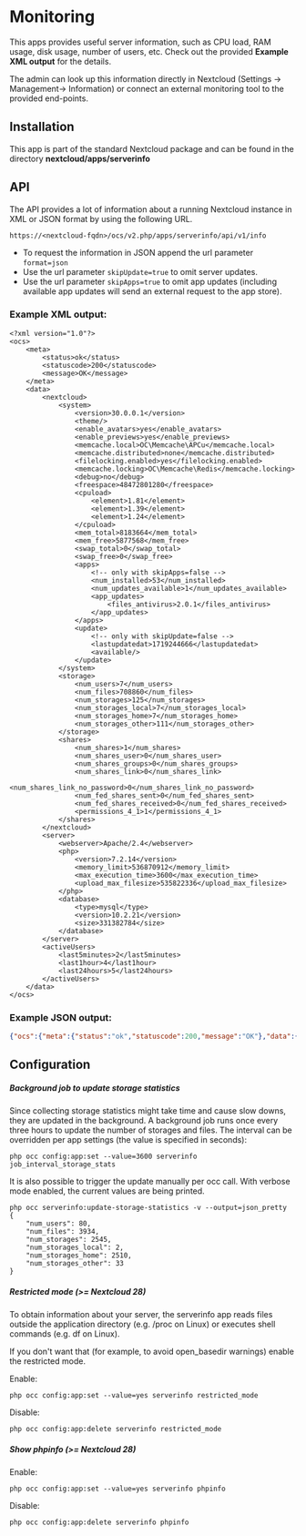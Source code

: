 # Monitoring

This apps provides useful server information, such as CPU load, RAM usage,
disk usage, number of users, etc. Check out the provided **Example XML output**
for the details.

The admin can look up this information directly in Nextcloud (Settings ->
Management-> Information) or connect an external monitoring tool to the
provided end-points.

## Installation

This app is part of the standard Nextcloud package and can be found in the
directory **nextcloud/apps/serverinfo**

## API

The API provides a lot of information about a running Nextcloud
instance in XML or JSON format by using the following URL.

```
https://<nextcloud-fqdn>/ocs/v2.php/apps/serverinfo/api/v1/info
```

- To request the information in JSON append the url parameter `format=json`
- Use the url parameter `skipUpdate=true` to omit server updates.
- Use the url parameter `skipApps=true` to omit app updates (including available app updates will send an external request to the app store).

### Example XML output:
```
<?xml version="1.0"?>
<ocs>
	<meta>
		<status>ok</status>
		<statuscode>200</statuscode>
		<message>OK</message>
	</meta>
	<data>
		<nextcloud>
			<system>
				<version>30.0.0.1</version>
				<theme/>
				<enable_avatars>yes</enable_avatars>
				<enable_previews>yes</enable_previews>
				<memcache.local>OC\Memcache\APCu</memcache.local>
				<memcache.distributed>none</memcache.distributed>
				<filelocking.enabled>yes</filelocking.enabled>
				<memcache.locking>OC\Memcache\Redis</memcache.locking>
				<debug>no</debug>
				<freespace>48472801280</freespace>
				<cpuload>
					<element>1.81</element>
					<element>1.39</element>
					<element>1.24</element>
				</cpuload>
				<mem_total>8183664</mem_total>
				<mem_free>5877568</mem_free>
				<swap_total>0</swap_total>
				<swap_free>0</swap_free>
				<apps>
					<!-- only with skipApps=false -->
					<num_installed>53</num_installed>
					<num_updates_available>1</num_updates_available>
					<app_updates>
						<files_antivirus>2.0.1</files_antivirus>
					</app_updates>
				</apps>
				<update>
					<!-- only with skipUpdate=false -->
					<lastupdatedat>1719244666</lastupdatedat>
					<available/>
				</update>
			</system>
			<storage>
				<num_users>7</num_users>
				<num_files>708860</num_files>
				<num_storages>125</num_storages>
				<num_storages_local>7</num_storages_local>
				<num_storages_home>7</num_storages_home>
				<num_storages_other>111</num_storages_other>
			</storage>
			<shares>
				<num_shares>1</num_shares>
				<num_shares_user>0</num_shares_user>
				<num_shares_groups>0</num_shares_groups>
				<num_shares_link>0</num_shares_link>
				<num_shares_link_no_password>0</num_shares_link_no_password>
				<num_fed_shares_sent>0</num_fed_shares_sent>
				<num_fed_shares_received>0</num_fed_shares_received>
				<permissions_4_1>1</permissions_4_1>
			</shares>
		</nextcloud>
		<server>
			<webserver>Apache/2.4</webserver>
			<php>
				<version>7.2.14</version>
				<memory_limit>536870912</memory_limit>
				<max_execution_time>3600</max_execution_time>
				<upload_max_filesize>535822336</upload_max_filesize>
			</php>
			<database>
				<type>mysql</type>
				<version>10.2.21</version>
				<size>331382784</size>
			</database>
		</server>
		<activeUsers>
			<last5minutes>2</last5minutes>
			<last1hour>4</last1hour>
			<last24hours>5</last24hours>
		</activeUsers>
	</data>
</ocs>

```

### Example JSON output:
```json
{"ocs":{"meta":{"status":"ok","statuscode":200,"message":"OK"},"data":{"nextcloud":{"system":{"version":"30.0.0.1","theme":"","enable_avatars":"yes","enable_previews":"yes","memcache.local":"OC\\Memcache\\APCu","memcache.distributed":"none","filelocking.enabled":"yes","memcache.locking":"OC\\Memcache\\Redis","debug":"no","freespace":48472944640,"cpuload":[0.84999999999999997779553950749686919152736663818359375,1.04000000000000003552713678800500929355621337890625,1.1699999999999999289457264239899814128875732421875],"mem_total":8183664,"mem_free":5877156,"swap_total":0,"swap_free":0,"apps":{"num_installed":53,"num_updates_available":1,"app_updates":{"files_antivirus":"2.0.1"}}},"storage":{"num_users":7,"num_files":708860,"num_storages":125,"num_storages_local":7,"num_storages_home":7,"num_storages_other":111},"shares":{"num_shares":1,"num_shares_user":0,"num_shares_groups":0,"num_shares_link":0,"num_shares_link_no_password":0,"num_fed_shares_sent":0,"num_fed_shares_received":0,"permissions_4_1":"1"}},"server":{"webserver":"Apache\/2.4","php":{"version":"7.2.14","memory_limit":536870912,"max_execution_time":3600,"upload_max_filesize":535822336},"database":{"type":"mysql","version":"10.2.21","size":331382784}},"activeUsers":{"last5minutes":2,"last1hour":3,"last24hours":5}}}}
```

## Configuration

##### Background job to update storage statistics

Since collecting storage statistics might take time and cause slow downs, they are updated in the background. A background job runs once every three hours to update the number of storages and files. The interval can be overridden per app settings (the value is specified in seconds):

``php occ config:app:set --value=3600 serverinfo job_interval_storage_stats``

It is also possible to trigger the update manually per occ call. With verbose mode enabled, the current values are being printed.

```
php occ serverinfo:update-storage-statistics -v --output=json_pretty
{
    "num_users": 80,
    "num_files": 3934,
    "num_storages": 2545,
    "num_storages_local": 2,
    "num_storages_home": 2510,
    "num_storages_other": 33
}
```

##### Restricted mode (>= Nextcloud 28)

To obtain information about your server, the serverinfo app reads files outside the application directory (e.g. /proc on Linux) or executes shell commands (e.g. df on Linux). 

If you don't want that (for example, to avoid open_basedir warnings) enable the restricted mode.

Enable:

``php occ config:app:set --value=yes serverinfo restricted_mode``

Disable:

``php occ config:app:delete serverinfo restricted_mode``

##### Show phpinfo (>= Nextcloud 28)

Enable:

``php occ config:app:set --value=yes serverinfo phpinfo``

Disable:

``php occ config:app:delete serverinfo phpinfo``
